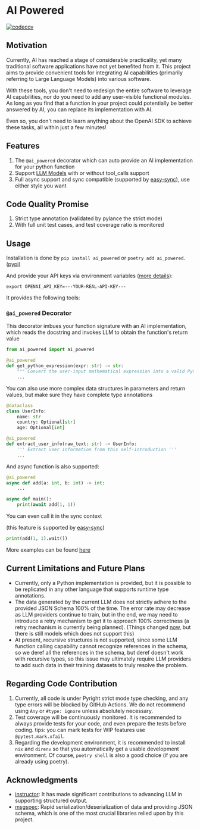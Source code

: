 AI Powered
==========

[![codecov](https://codecov.io/github/luochen1990/ai_powered/graph/badge.svg?token=OBG1BWIKC2)](https://codecov.io/github/luochen1990/ai_powered)

Motivation
---

Currently, AI has reached a stage of considerable practicality, yet many traditional software applications have not yet benefited from it. This project aims to provide convenient tools for integrating AI capabilities (primarily referring to Large Language Models) into various software.

With these tools, you don't need to redesign the entire software to leverage AI capabilities, nor do you need to add any user-visible functional modules. As long as you find that a function in your project could potentially be better answered by AI, you can replace its implementation with AI.

Even so, you don't need to learn anything about the OpenAI SDK to achieve these tasks, all within just a few minutes!

Features
--------

1. The `@ai_powered` decorator which can auto provide an AI implementation for your python function
2. Support [LLM Models](https://github.com/luochen1990/ai_powered/blob/master/src/ai_powered/llm/known_models.py) with or without tool_calls support
3. Full async support and sync compatible (supported by [easy-sync](https://github.com/luochen1990/easy-sync)), use either style you want

Code Quality Promise
--------------------

1. Strict type annotation (validated by pylance the strict mode)
2. With full unit test cases, and test coverage ratio is monitored

Usage
---

Installation is done by `pip install ai_powered` or `poetry add ai_powered`. ([pypi](https://pypi.org/project/ai-powered/))

And provide your API keys via environment variables ([more details](/doc/en/Configuration.md)):

```shell
export OPENAI_API_KEY=---YOUR-REAL-API-KEY---
```

It provides the following tools:

### `@ai_powered` Decorator

This decorator imbues your function signature with an AI implementation, which reads the docstring and invokes LLM to obtain the function's return value

```python
from ai_powered import ai_powered

@ai_powered
def get_python_expression(expr: str) -> str:
    """ Convert the user-input mathematical expression into a valid Python expression """
    ...
```

You can also use more complex data structures in parameters and return values, but make sure they have complete type annotations

```python
@dataclass
class UserInfo:
    name: str
    country: Optional[str]
    age: Optional[int]

@ai_powered
def extract_user_info(raw_text: str) -> UserInfo:
    ''' Extract user information from this self-introduction '''
    ...
```

And async function is also supported:

```python
@ai_powered
async def add(a: int, b: int) -> int:
    ...

async def main():
    print(await add(1, 1))
```

You can even call it in the sync context

(this feature is supported by [easy-sync](https://github.com/luochen1990/easy-sync))

```python
print(add(1, 1).wait())
```

More examples can be found [here](/test/examples/ai_powered_decorator/)


Current Limitations and Future Plans
----------------------------

- Currently, only a Python implementation is provided, but it is possible to be replicated in any other language that supports runtime type annotations.
- The data generated by the current LLM does not strictly adhere to the provided JSON Schema 100% of the time. The error rate may decrease as LLM providers continue to train, but in the end, we may need to introduce a retry mechanism to get it to approach 100% correctness (a retry mechanism is currently being planned). (Things changed [now](https://openai.com/index/introducing-structured-outputs-in-the-api/), but there is still models which does not support this)
- At present, recursive structures is not supported, since some LLM function calling capability cannot recognize references in the schema, so we deref all the references in the schema, but deref doesn't work with recursive types, so this issue may ultimately require LLM providers to add such data in their training datasets to truly resolve the problem.

Regarding Code Contribution
--------------------------

1. Currently, all code is under Pyright strict mode type checking, and any type errors will be blocked by GitHub Actions. We do not recommend using `Any` or `#type: ignore` unless absolutely necessary.
2. Test coverage will be continuously monitored. It is recommended to always provide tests for your code, and even prepare the tests before coding. tips: you can mark tests for WIP features use `@pytest.mark.xfail`.
3. Regarding the development environment, it is recommended to install `nix` and `direnv` so that you automatically get a usable development environment. Of course, `poetry shell` is also a good choice (if you are already using poetry).

Acknowledgments
--------------

- [instructor](https://jxnl.github.io/instructor/): It has made significant contributions to advancing LLM in supporting structured output.
- [msgspec](https://github.com/jcrist/msgspec): Rapid serialization/deserialization of data and providing JSON schema, which is one of the most crucial libraries relied upon by this project.
